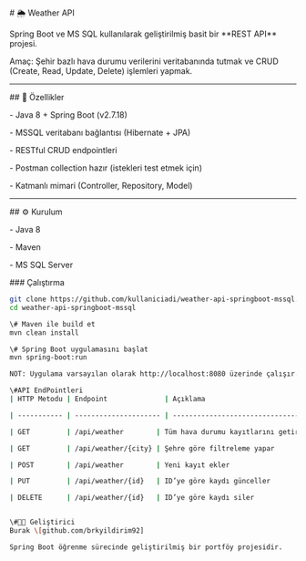 \# 🌦️ Weather API

Spring Boot ve MS SQL kullanılarak geliştirilmiş basit bir \*\*REST API\*\* projesi.  

Amaç: Şehir bazlı hava durumu verilerini veritabanında tutmak ve CRUD (Create, Read, Update, Delete) işlemleri yapmak.

---

\## 🚀 Özellikler

\- Java 8 + Spring Boot (v2.7.18)

\- MSSQL veritabanı bağlantısı (Hibernate + JPA)

\- RESTful CRUD endpointleri

\- Postman collection hazır (istekleri test etmek için)

\- Katmanlı mimari (Controller, Repository, Model)

---

\## ⚙️ Kurulum

\- Java 8  

\- Maven  

\- MS SQL Server  


\### Çalıştırma

```bash
git clone https://github.com/kullaniciadi/weather-api-springboot-mssql.git
cd weather-api-springboot-mssql

\# Maven ile build et
mvn clean install

\# Spring Boot uygulamasını başlat
mvn spring-boot:run

NOT: Uygulama varsayılan olarak http://localhost:8080 üzerinde çalışır.

\#API EndPointleri
| HTTP Metodu | Endpoint              | Açıklama                            |

| ----------- | --------------------- | ----------------------------------- |

| GET         | /api/weather        | Tüm hava durumu kayıtlarını getirir |

| GET         | /api/weather/{city} | Şehre göre filtreleme yapar         |

| POST        | /api/weather        | Yeni kayıt ekler                    |

| PUT         | /api/weather/{id}   | ID’ye göre kaydı günceller          |

| DELETE      | /api/weather/{id}   | ID’ye göre kaydı siler              |


\#👨‍💻 Geliştirici
Burak \[github.com/brkyildirim92]

Spring Boot öğrenme sürecinde geliştirilmiş bir portföy projesidir.
